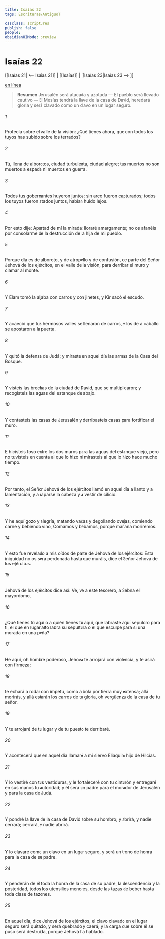 ```yaml
---
title: Isaías 22
tags: Escrituras\AntiguoT

cssclass: scriptures
publish: false
people:
obsidianUIMode: preview
---
```


# Isaías 22
[[Isaías 21| <-- Isaías 21]] | [[Isaías]] | [[Isaías 23|Isaías 23 --> ]]

[en línea](https://churchofjesuschrist.org/study/scriptures/ot/isa/22?lang=spa)

> __Resumen__
Jerusalén será atacada y azotada — El pueblo será llevado cautivo — El Mesías tendrá la llave de la casa de David, heredará gloria y será clavado como un clavo en un lugar seguro.

###### 1 
Profecía sobre el valle de la visión: ¿Qué tienes ahora, que con todos los tuyos has subido sobre los terrados?

###### 2 
Tú, llena de alborotos, ciudad turbulenta, ciudad alegre; tus muertos no son muertos a espada ni muertos en guerra.

###### 3 
Todos tus gobernantes huyeron juntos; sin arco fueron capturados; todos los tuyos fueron atados juntos,  habían huido lejos.

###### 4 
Por esto dije: Apartad de mí la mirada; lloraré amargamente; no os afanéis por consolarme de la destrucción de la hija de mi pueblo.

###### 5 
Porque día es de alboroto, y de atropello y de confusión, de parte del Señor Jehová de los ejércitos, en el valle de la visión, para derribar el muro y clamar al monte.

###### 6 
Y Elam tomó la aljaba con carros y con jinetes, y Kir sacó el escudo.

###### 7 
Y acaeció que tus hermosos valles se llenaron de carros, y los de a caballo se apostaron a la puerta.

###### 8 
Y quitó la defensa de Judá; y miraste en aquel día las armas de la Casa del Bosque.

###### 9 
Y visteis las brechas de la ciudad de David, que se multiplicaron; y recogisteis las aguas del estanque de abajo.

###### 10 
Y contasteis las casas de Jerusalén y derribasteis casas para fortificar el muro.

###### 11 
E hicisteis foso entre los dos muros para las aguas del estanque viejo, pero no tuvisteis en cuenta al que lo hizo ni mirasteis al que lo hizo hace mucho tiempo.

###### 12 
Por tanto, el Señor Jehová de los ejércitos llamó en aquel día a llanto y a lamentación, y a raparse la cabeza y a vestir de cilicio.

###### 13 
Y he aquí gozo y alegría, matando vacas y degollando ovejas, comiendo carne y bebiendo vino,  Comamos y bebamos, porque mañana moriremos.

###### 14 
Y esto fue revelado a mis oídos de parte de Jehová de los ejércitos: Esta iniquidad no os será perdonada hasta que muráis, dice el Señor Jehová de los ejércitos.

###### 15 
Jehová de los ejércitos dice así: Ve, ve a este tesorero, a Sebna el mayordomo, 

###### 16 
¿Qué tienes tú aquí o a quién tienes tú aquí, que labraste aquí sepulcro para ti,  el que en lugar alto labra su sepultura o el que esculpe para sí una morada en una peña?

###### 17 
He aquí, oh hombre poderoso, Jehová te arrojará con violencia, y te asirá con firmeza;

###### 18 
te echará a rodar con ímpetu, como a bola por tierra muy extensa; allá morirás, y allá estarán los carros de tu gloria, oh vergüenza de la casa de tu señor.

###### 19 
Y te arrojaré de tu lugar y de tu puesto te derribaré.

###### 20 
Y acontecerá que en aquel día llamaré a mi siervo Eliaquim hijo de Hilcías.

###### 21 
Y lo vestiré con tus vestiduras, y le fortaleceré con tu cinturón y entregaré en sus manos tu autoridad; y él será un padre para el morador de Jerusalén y para la casa de Judá.

###### 22 
Y pondré la llave de la casa de David sobre su hombro; y abrirá, y nadie cerrará; cerrará, y nadie abrirá.

###### 23 
Y lo clavaré como un clavo en un lugar seguro, y será un trono de honra para la casa de su padre.

###### 24 
Y penderán de él toda la honra de la casa de su padre, la descendencia y la posteridad, todos los utensilios menores, desde las tazas de beber hasta toda clase de tazones.

###### 25 
En aquel día, dice Jehová de los ejércitos, el clavo clavado en el lugar seguro será quitado, y será quebrado y caerá; y la carga que sobre él se puso será destruida, porque Jehová ha hablado.

